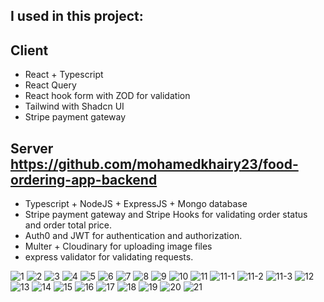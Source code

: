 ## I used in this project:
## Client
- React + Typescript
- React Query
- React hook form with ZOD for validation
- Tailwind with Shadcn UI
- Stripe payment gateway 
## Server https://github.com/mohamedkhairy23/food-ordering-app-backend
- Typescript + NodeJS + ExpressJS + Mongo database
- Stripe payment gateway and Stripe Hooks for validating order status and order total price.
- Auth0 and JWT for authentication and authorization.
- Multer + Cloudinary for uploading image files
- express validator for validating requests.


![1](https://github.com/mohamedkhairy23/food-ordering-app-frontend/assets/82667987/46c3d370-1482-4e33-9b3c-d9bb09b56a77)
![2](https://github.com/mohamedkhairy23/food-ordering-app-frontend/assets/82667987/972f7a90-1252-457f-a51c-cafd1b2fc575)
![3](https://github.com/mohamedkhairy23/food-ordering-app-frontend/assets/82667987/0a22aec6-4bb3-4349-ac81-b3a76d2d117a)
![4](https://github.com/mohamedkhairy23/food-ordering-app-frontend/assets/82667987/313040c7-8f1d-4578-9902-92a857bfdec9)
![5](https://github.com/mohamedkhairy23/food-ordering-app-frontend/assets/82667987/251990ac-1b72-4eab-a1e5-2204f49538d6)
![6](https://github.com/mohamedkhairy23/food-ordering-app-frontend/assets/82667987/340e5158-1f78-4730-afaf-2b61d239ab1a)
![7](https://github.com/mohamedkhairy23/food-ordering-app-frontend/assets/82667987/0fdf5e45-e2dd-4f0f-b44a-64ee4c660af1)
![8](https://github.com/mohamedkhairy23/food-ordering-app-frontend/assets/82667987/99bbc5b3-ae51-496e-af0a-6f84cb0eb9ed)
![9](https://github.com/mohamedkhairy23/food-ordering-app-frontend/assets/82667987/584ec61f-7e88-418f-8091-a0cb0898d68e)
![10](https://github.com/mohamedkhairy23/food-ordering-app-frontend/assets/82667987/c60b1219-1ae6-4146-9d98-eec58aeab58a)
![11](https://github.com/mohamedkhairy23/food-ordering-app-frontend/assets/82667987/3a46728b-88df-4757-b53c-e0684e290214)
![11-1](https://github.com/mohamedkhairy23/food-ordering-app-frontend/assets/82667987/5228a2d2-bae1-4c82-ba73-5d65690aad6c)
![11-2](https://github.com/mohamedkhairy23/food-ordering-app-frontend/assets/82667987/16ae56a4-aeb7-45eb-8441-0545466ed419)
![11-3](https://github.com/mohamedkhairy23/food-ordering-app-frontend/assets/82667987/402364d1-1b46-4283-beb3-231a0ccf858f)
![12](https://github.com/mohamedkhairy23/food-ordering-app-frontend/assets/82667987/ae3c8058-a86e-49b6-99c9-10906b0d337b)
![13](https://github.com/mohamedkhairy23/food-ordering-app-frontend/assets/82667987/b7c68b67-2237-490e-8d34-afb6c4dc0d91)
![14](https://github.com/mohamedkhairy23/food-ordering-app-frontend/assets/82667987/b7650d11-e54c-4d36-b06b-4b0ae98e241b)
![15](https://github.com/mohamedkhairy23/food-ordering-app-frontend/assets/82667987/4e7c50a6-1956-4eb5-b13c-d3cd16ce4042)
![16](https://github.com/mohamedkhairy23/food-ordering-app-frontend/assets/82667987/a97c18f5-c102-417e-84fa-b0f1dbc0e96b)
![17](https://github.com/mohamedkhairy23/food-ordering-app-frontend/assets/82667987/3c45a089-8cd6-4048-b39b-47a605b9f6c7)
![18](https://github.com/mohamedkhairy23/food-ordering-app-frontend/assets/82667987/e9be7048-c768-46f2-bbdd-1ba053b0d3e1)
![19](https://github.com/mohamedkhairy23/food-ordering-app-frontend/assets/82667987/e54804dd-c741-4864-9485-89fc2e50e668)
![20](https://github.com/mohamedkhairy23/food-ordering-app-frontend/assets/82667987/c0d61f2c-355f-44e6-8a8d-75aa0b81a759)
![21](https://github.com/mohamedkhairy23/food-ordering-app-frontend/assets/82667987/bde7e522-1d5e-414e-95dc-2ea998b6ff11)
